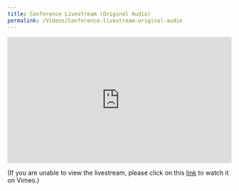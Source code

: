 ```yaml
---
title: Conference Livestream (Original Audio)
permalink: /Videos/Conference-livestream-original-audio
---
```


<div style="padding:56.25% 0 0 0;position:relative;"><iframe src="https://player.vimeo.com/video/696846896?h=5a12eafb05&title=0&byline=0&portrait=0" style="position:absolute;top:0;left:0;width:100%;height:100%;" frameborder="0" allow="autoplay; fullscreen; picture-in-picture" allowfullscreen></iframe></div><script src="https://player.vimeo.com/api/player.js"></script>

(If you are unable to view the livestream, please click on this <a href="https://vimeo.com/event/1989795/" target="_blank">link</a> to watch it on Vimeo.)
